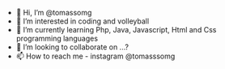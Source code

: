 - 👋 Hi, I’m @tomassomg
- 👀 I’m interested in coding and volleyball
- 🌱 I’m currently learning Php, Java, Javascript, Html and Css programming languages
- 💞️ I’m looking to collaborate on ...?
- 📫 How to reach me - instagram @tomasssomg


